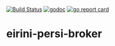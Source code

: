[![Build Status](https://travis-ci.org/SUSE/eirini-persi-broker.svg?branch=master)](https://travis-ci.org/SUSE/eirini-persi-broker)
[![godoc](https://godoc.org/github.com/SUSE/eirini-persi-broker?status.svg)](https://godoc.org/github.com/SUSE/eirini-persi-broker)
[![go report card](https://goreportcard.com/badge/github.com/suse/eirini-persi-broker)](https://goreportcard.com/report/github.com/suse/eirini-persi-broker)

eirini-persi-broker
===================

